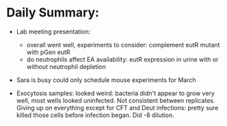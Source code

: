 # Daily Summary:
- Lab meeting presentation:
  * overall went well, experiments to consider: complement eutR mutant with pGen eutR
  * do neutrophils affect EA availability: eutR expression in urine with or without neutrophil depletion
  
- Sara is busy could only schedule mouse experiments for March
- Exocytosis samples: looked weird: bacteria didn't appear to grow very well, most wells looked uninfected. Not consistent
between replicates. Giving up on everything except for CFT and Deut infections: pretty sure killed those cells before 
infection began. Did -8 dilution.

